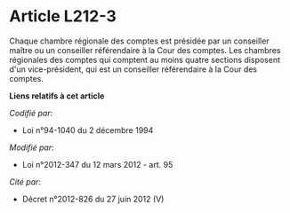 # Article L212-3

Chaque  chambre régionale des comptes est présidée par un conseiller maître ou  un conseiller référendaire à la Cour des
comptes. Les chambres  régionales des comptes qui comptent au moins quatre sections disposent  d'un vice-président, qui est
un conseiller référendaire à la Cour des  comptes.

**Liens relatifs à cet article**

_Codifié par_:

  - Loi n°94-1040 du 2 décembre 1994

_Modifié par_:

  - Loi n°2012-347 du 12 mars 2012 - art. 95

_Cité par_:

  - Décret n°2012-826 du 27 juin 2012 (V)
